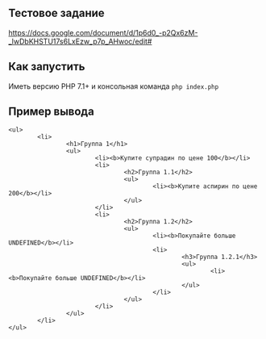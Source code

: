## Тестовое задание
https://docs.google.com/document/d/1p6d0_-p2Qx6zM-_lwDbKHSTU17s6LxEzw_p7p_AHwoc/edit#

## Как запустить

Иметь версию PHP 7.1+ и консольная команда `php index.php`

## Пример вывода

```
<ul>
        <li>
                <h1>Группа 1</h1>
                <ul>
                        <li><b>Купите супрадин по цене 100</b></li>
                        <li>
                                <h2>Группа 1.1</h2>
                                <ul>
                                        <li><b>Купите аспирин по цене 200</b></li>
                                </ul>
                        </li>
                        <li>
                                <h2>Группа 1.2</h2>
                                <ul>
                                        <li><b>Покупайте больше UNDEFINED</b></li>
                                        <li>
                                                <h3>Группа 1.2.1</h3>
                                                <ul>
                                                        <li><b>Покупайте больше UNDEFINED</b></li>
                                                </ul>
                                        </li>
                                </ul>
                        </li>
                </ul>
        </li>
</ul>
```

